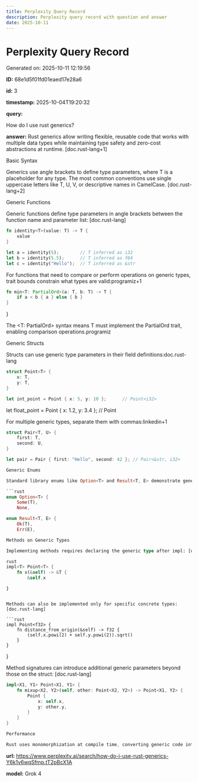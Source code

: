 ```yaml
---
title: Perplexity Query Record
description: Perplexity query record with question and answer
date: 2025-10-11
---
```


# Perplexity Query Record

Generated on: 2025-10-11 12:19:56

**ID:** 68e1d5f01fd01eaed17e28a6

**id:** 3

**timestamp:** 2025-10-04T19:20:32

**query:**

How do I use rust generics?

**answer:** Rust generics allow writing flexible, reusable code that works with multiple data types while maintaining type safety and zero-cost abstractions at runtime. [doc.rust-lang+1]

Basic Syntax

Generics use angle brackets <T> to define type parameters, where T is a placeholder for any type. The most common conventions use single uppercase letters like T, U, V, or descriptive names in CamelCase. [doc.rust-lang+2]

Generic Functions

Generic functions define type parameters in angle brackets between the function name and parameter list: [doc.rust-lang]

```rust
fn identity<T>(value: T) -> T {
    value
}

let a = identity(5);        // T inferred as i32
let b = identity(5.5);      // T inferred as f64
let c = identity("Hello");  // T inferred as &str
```

For functions that need to compare or perform operations on generic types, trait bounds constrain what types are valid:programiz+1

```rust
fn min<T: PartialOrd>(a: T, b: T) -> T {
    if a < b { a } else { b }
}
```
}


The <T: PartialOrd> syntax means T must implement the PartialOrd trait, enabling comparison operations.programiz

Generic Structs

Structs can use generic type parameters in their field definitions:doc.rust-lang

```rust
struct Point<T> {
    x: T,
    y: T,
}

let int_point = Point { x: 5, y: 10 };      // Point<i32>
```
let float_point = Point { x: 1.2, y: 3.4 }; // Point<f64>


For multiple generic types, separate them with commas:linkedin+1

```rust
struct Pair<T, U> {
    first: T,
    second: U,
}

let pair = Pair { first: "Hello", second: 42 }; // Pair<&str, i32>

Generic Enums

Standard library enums like Option<T> and Result<T, E> demonstrate generic enums: [doc.rust-lang]

```rust
enum Option<T> {
    Some(T),
    None,

enum Result<T, E> {
    Ok(T),
    Err(E),

Methods on Generic Types

Implementing methods requires declaring the generic type after impl: [doc.rust-lang]

rust
impl<T> Point<T> {
    fn x(&self) -> &T {
        &self.x
```
```
}


Methods can also be implemented only for specific concrete types: [doc.rust-lang]

```rust
impl Point<f32> {
    fn distance_from_origin(&self) -> f32 {
        (self.x.powi(2) + self.y.powi(2)).sqrt()
    }
}
```
}


Method signatures can introduce additional generic parameters beyond those on the struct: [doc.rust-lang]

```rust
impl<X1, Y1> Point<X1, Y1> {
    fn mixup<X2, Y2>(self, other: Point<X2, Y2>) -> Point<X1, Y2> {
        Point {
            x: self.x,
            y: other.y,
        }
    }
}

Performance

Rust uses monomorphization at compile time, converting generic code into specific code for each concrete type used. This means generics have zero runtime cost compared to writing duplicate code for each type. [doc.rust-lang]

```

**url:** https://www.perplexity.ai/search/how-do-i-use-rust-generics-Y6k1v6wqSfmp.tT2pBcX1A

**model:** Grok 4

